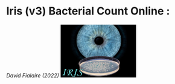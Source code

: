 <h1> Iris (v3) Bacterial Count Online :  </h1> <i>David Fialaire (2022)</i>
<img src="https://github.com/dfialaire/Iris-v3-Bacterial-Count-Online/blob/main/Image/Img0_png.png" width=200 height=140 />
<a href="https://iris-count-bact-fialaire-david.herokuapp.com/>Link</a>






